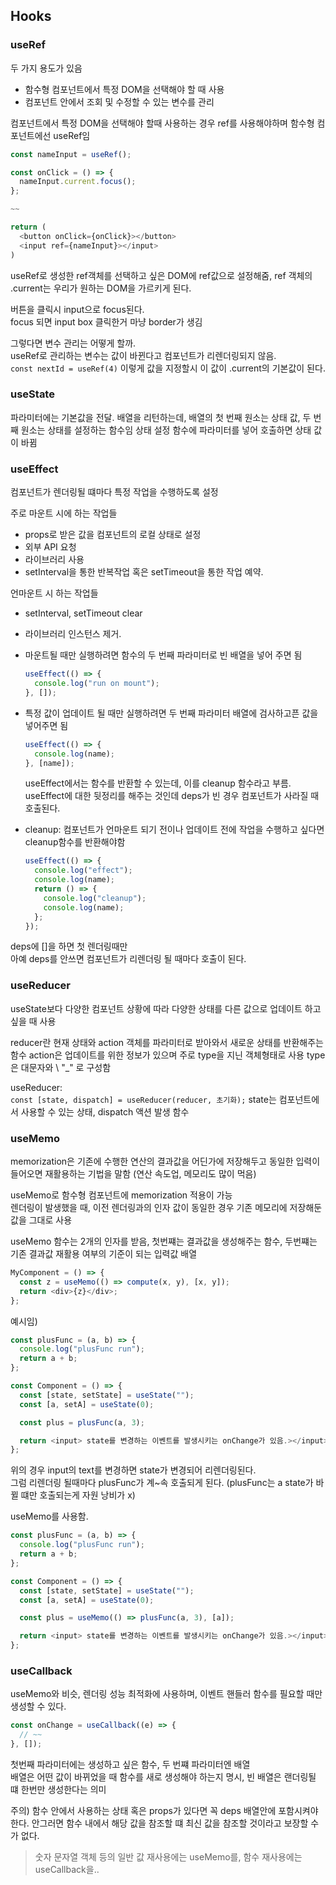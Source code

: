 ## Hooks

### useRef

두 가지 용도가 있음

- 함수형 컴포넌트에서 특정 DOM을 선택해야 할 때 사용
- 컴포넌트 안에서 조회 및 수정할 수 있는 변수를 관리

컴포넌트에서 특정 DOM을 선택해야 할때 사용하는 경우 ref를 사용해야하며 함수형 컴포넌트에선 useRef임

```javascript
const nameInput = useRef();

const onClick = () => {
  nameInput.current.focus();
};

~~

return (
  <button onClick={onClick}></button>
  <input ref={nameInput}></input>
)
```

useRef로 생성한 ref객체를 선택하고 싶은 DOM에 ref값으로 설정해줌, ref 객체의 .current는 우리가 원하는 DOM을 가르키게 된다.

버튼을 클릭시 input으로 focus된다. \
focus 되면 input box 클릭한거 마냥 border가 생김

그렇다면 변수 관리는 어떻게 할까. \
useRef로 관리하는 변수는 값이 바뀐다고 컴포넌트가 리렌더링되지 않음. \
`const nextId = useRef(4)` 이렇게 값을 지정할시 이 값이 .current의 기본값이 된다.

### useState

파라미터에는 기본값을 전달. 배열을 리턴하는데, 배열의 첫 번째 원소는 상태 값, 두 번째 원소는 상태를 설정하는 함수임 상태 설정 함수에 파라미터를 넣어 호출하면 상태 값이 바뀜

### useEffect

컴포넌트가 렌더링될 떄마다 특정 작업을 수행하도록 설정

주로 마운트 시에 하는 작업들

- props로 받은 값을 컴포넌트의 로컬 상태로 설정
- 외부 API 요청
- 라이브러리 사용
- setInterval을 통한 반복작업 혹은 setTimeout을 통한 작업 예약.

언마운트 시 하는 작업들

- setInterval, setTimeout clear
- 라이브러리 인스턴스 제거.

- 마운트될 때만 실행하려면 함수의 두 번째 파라미터로 빈 배열을 넣어 주면 됨
  ```javascript
  useEffect(() => {
    console.log("run on mount");
  }, []);
  ```
- 특정 값이 업데이트 될 때만 실행하려면 두 번째 파라미터 배열에 검사하고픈 값을 넣어주면 됨

  ```javascript
  useEffect(() => {
    console.log(name);
  }, [name]);
  ```

  useEffect에서는 함수를 반환할 수 있는데, 이를 cleanup 함수라고 부름. \
  useEffect에 대한 뒷정리를 해주는 것인데 deps가 빈 경우 컴포넌트가 사라질 때 호출된다.

- cleanup: 컴포넌트가 언마운트 되기 전이나 업데이트 전에 작업을 수행하고 싶다면 cleanup함수를 반환해야함

  ```javascript
  useEffect(() => {
    console.log("effect");
    console.log(name);
    return () => {
      console.log("cleanup");
      console.log(name);
    };
  });
  ```

deps에 []을 하면 첫 렌더링때만 \
아예 deps를 안쓰면 컴포넌트가 리렌더링 될 때마다 호출이 된다.

### useReducer

useState보다 다양한 컴포넌트 상황에 따라 다양한 상태를 다른 값으로 업데이트 하고 싶을 때 사용

reducer란 현재 상태와 action 객체를 파라미터로 받아와서 새로운 상태를 반환해주는 함수
action은 업데이트를 위한 정보가 있으며 주로 type을 지닌 객체형태로 사용 type은 대문자와 \ "\_" 로 구성함

useReducer: \
 `const [state, dispatch] = useReducer(reducer, 초기화);`
state는 컴포넌트에서 사용할 수 있는 상태, dispatch 액션 발생 함수

### useMemo

memorization은 기존에 수행한 연산의 결과값을 어딘가에 저장해두고 동일한 입력이 들어오면 재활용하는 기법을 말함 (연산 속도업, 메모리도 많이 먹음)

useMemo로 함수형 컴포넌트에 memorization 적용이 가능\
렌더링이 발생했을 때, 이전 렌더링과의 인자 값이 동일한 경우 기존 메모리에 저장해둔 값을 그대로 사용

useMemo 함수는 2개의 인자를 받음, 첫번쨰는 결과값을 생성해주는 함수, 두번쨰는 기존 결과값 재활용 여부의 기준이 되는 입력값 배열

```javascript
MyComponent = () => {
  const z = useMemo(() => compute(x, y), [x, y]);
  return <div>{z}</div>;
};
```

예시임)

```javascript
const plusFunc = (a, b) => {
  console.log("plusFunc run");
  return a + b;
};

const Component = () => {
  const [state, setState] = useState("");
  const [a, setA] = useState(0);

  const plus = plusFunc(a, 3);

  return <input> state를 변경하는 이벤트를 발생시키는 onChange가 있음.></input>;
};
```

위의 경우 input의 text를 변경하면 state가 변경되어 리렌더링된다. \
그럼 리렌더링 될때마다 plusFunc가 계~속 호출되게 된다. (plusFunc는 a state가 바뀔 떄만 호출되는게 자원 낭비가 x)

useMemo를 사용함.

```javascript
const plusFunc = (a, b) => {
  console.log("plusFunc run");
  return a + b;
};

const Component = () => {
  const [state, setState] = useState("");
  const [a, setA] = useState(0);

  const plus = useMemo(() => plusFunc(a, 3), [a]);

  return <input> state를 변경하는 이벤트를 발생시키는 onChange가 있음.></input>;
};
```

### useCallback

useMemo와 비슷, 렌더링 성능 최적화에 사용하며, 이벤트 핸들러 함수를 필요할 때만 생성할 수 있다.

```javascript
const onChange = useCallback((e) => {
  // ~~
}, []);
```

첫번째 파라미터에는 생성하고 싶은 함수, 두 번쨰 파라미터엔 배열\
배열은 어떤 값이 바뀌었을 때 함수를 새로 생성해야 하는지 명시, 빈 배열은 랜더링될 떄 한번만 생성한다는 의미

주의) 함수 안에서 사용하는 상태 혹은 props가 있다면 꼭 deps 배열안에 포함시켜야 한다. 안그러면 함수 내에서 해당 값을 참조할 떄 최신 값을 참조할 것이라고 보장할 수가 없다. 

> 숫자 문자열 객체 등의 일반 값 재사용에는 useMemo를, 함수 재사용에는 useCallback을..
